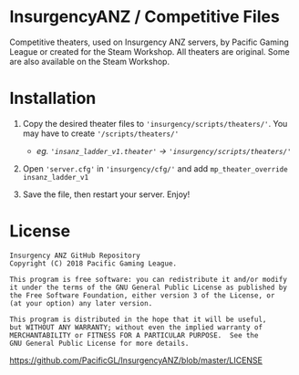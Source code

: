 # InsurgencyANZ / Competitive Files
Competitive theaters, used on Insurgency ANZ servers, by Pacific Gaming League or created for the Steam Workshop. All theaters are original. Some are also available on the Steam Workshop.

# Installation
1) Copy the desired theater files to `'insurgency/scripts/theaters/'`. You may have to create `'/scripts/theaters/'`
    * *eg. `'insanz_ladder_v1.theater'` -> `'insurgency/scripts/theaters/'`*

2) Open `'server.cfg'` in `'insurgency/cfg/'` and add `mp_theater_override insanz_ladder_v1`

3) Save the file, then restart your server. Enjoy!

# License
    Insurgency ANZ GitHub Repository
    Copyright (C) 2018 Pacific Gaming League.

    This program is free software: you can redistribute it and/or modify
    it under the terms of the GNU General Public License as published by
    the Free Software Foundation, either version 3 of the License, or
    (at your option) any later version.

    This program is distributed in the hope that it will be useful,
    but WITHOUT ANY WARRANTY; without even the implied warranty of
    MERCHANTABILITY or FITNESS FOR A PARTICULAR PURPOSE.  See the
    GNU General Public License for more details.
https://github.com/PacificGL/InsurgencyANZ/blob/master/LICENSE
